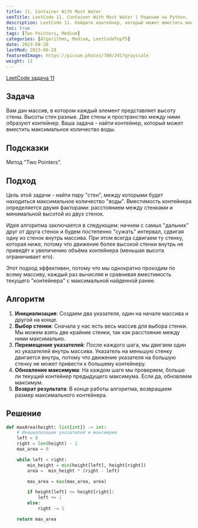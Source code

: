 ```yaml
---
title: 11. Container With Most Water
seoTitle: LeetCode 11. Container With Most Water | Решение на Python.
description: LeetCode 11. Найдите контейнер, который может вместить максимальное количество воды. Разбор задачи.
toc: true
tags: [Two Pointers, Medium]
categories: [Algorithms, Medium, LeetCodeTop75]
date: 2023-08-28
lastMod: 2023-08-28
featuredImage: https://picsum.photos/700/241?grayscale
weight: 11
---
```


[LeetCode задача 11](<https://leetcode.com/problems/container-with-most-water/>)

## Задача

Вам дан массив, в котором каждый элемент представляет высоту стены. Высоты стен разные. Две стены и пространство между ними образуют контейнер. Ваша задача - найти контейнер, который может вместить максимальное количество воды.

## Подсказки

Метод "Two Pointers".

## Подход

Цель этой задачи - найти пару "стен", между которыми будет находиться максимальное количество "воды". Вместимость контейнера определяется двумя факторами: расстоянием между стенками и минимальной высотой из двух стенок.

Идея алгоритма заключается в следующем: начнем с самых "дальних" друг от друга стенок и будем постепенно "сужать" интервал, сдвигая одну из стенок внутрь массива. При этом всегда сдвигаем ту стенку, которая ниже, потому что движение более высокой стенки внутрь не приведёт к увеличению объёма контейнера (меньшая высота ограничивает его).

Этот подход эффективен, потому что мы однократно проходим по всему массиву, каждый раз вычисляя и сравнивая вместимость текущего "контейнера" с максимальной найденной ранее.

## Алгоритм

1. **Инициализация**: Создаем два указателя, один на начале массива и другой на конце.
2. **Выбор стенки**: Сначала у нас есть весь массив для выбора стенки. Мы можем взять две крайние стенки, так как расстояние между ними максимально.
3. **Перемещение указателей**: После каждого шага, мы двигаем один из указателей внутрь массива. Указатель на меньшую стенку двигается внутрь, потому что движение указателя на большую стенку не может привести к большему контейнеру.
4. **Обновление максимума**: На каждом шаге мы проверяем, больше ли текущий контейнер предыдущего максимума. Если да, обновляем максимум.
5. **Возврат результата**: В конце работы алгоритма, возвращаем размер максимального контейнера.

## Решение

```python
def maxArea(height: list[int]) -> int:
    # Инициализация указателей и максимума
    left = 0
    right = len(height) - 1
    max_area = 0

    while left < right:
        min_height = min(height[left], height[right])
        area =  min_height * (right - left)

        max_area = max(max_area, area)

        if height[left] <= height[right]:
            left += 1
        else:
            right -= 1

    return max_area
```
